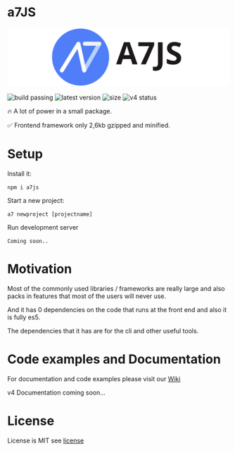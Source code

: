 
# a7JS

![a7JS](./designs/banner.svg)

![build passing](https://img.shields.io/badge/build-passing-success)
![latest version](https://img.shields.io/badge/Latest%20version-v3.3.5-blue)
![size](https://img.shields.io/badge/Size-3kb-success)
![v4 status](https://img.shields.io/badge/v4%20status-in%20Development-red)

🔥 A lot of power in a small package.

✅ Frontend framework only 2,6kb gzipped and minified. 

# Setup

Install it:

```shell
npm i a7js
```

Start a new project:

```shell
a7 newproject [projectname]
```

Run development server

```shell
Coming soon..
```

# Motivation

Most of the commonly used libraries / frameworks are really large and also packs in features that most of the users will never use.

And it has 0 dependencies on the code that runs at the front end and also it is fully es5.

The dependencies that it has are for the cli and other useful tools.

# Code examples and Documentation

For documentation and code examples please visit our [Wiki](https://github.com/anton7r/a7JS/wiki)

v4 Documentation coming soon...

# License

License is MIT see [license](https://github.com/anton7r/a7JS/blob/master/LICENSE)
